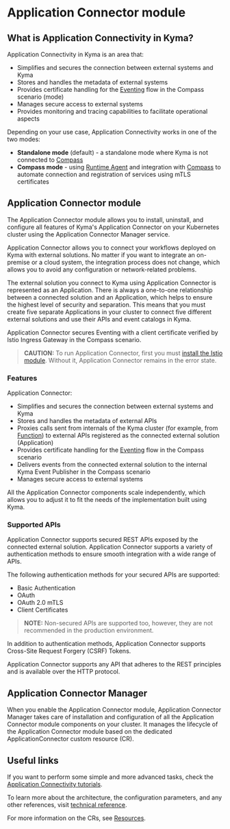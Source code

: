 # Application Connector module

## What is Application Connectivity in Kyma?

Application Connectivity in Kyma is an area that: 

- Simplifies and secures the connection between external systems and Kyma
- Stores and handles the metadata of external systems
- Provides certificate handling for the [Eventing](https://kyma-project.io/#/eventing-manager/user/README) flow in the Compass scenario (mode)
- Manages secure access to external systems
- Provides monitoring and tracing capabilities to facilitate operational aspects

Depending on your use case, Application Connectivity works in one of the two modes: 
- **Standalone mode** (default) - a standalone mode where Kyma is not connected to [Compass](https://github.com/kyma-incubator/compass)
- **Compass mode** - using [Runtime Agent](00-30-runtime-agent-overview.md) and integration with [Compass](https://github.com/kyma-incubator/compass) to automate connection and registration of services using mTLS certificates

## Application Connector module

The Application Connector module allows you to install, uninstall, and configure all features of Kyma's Application Connector on your Kubernetes cluster using the Application Connector Manager service.

Application Connector allows you to connect your workflows deployed on Kyma with external solutions. No matter if you want to integrate an on-premise or a cloud system, the integration process does not change, which allows you to avoid any configuration or network-related problems.

The external solution you connect to Kyma using Application Connector is represented as an Application. There is always a one-to-one relationship between a connected solution and an Application, which helps to ensure the highest level of security and separation. This means that you must create five separate Applications in your cluster to connect five different external solutions and use their APIs and event catalogs in Kyma.

Application Connector secures Eventing with a client certificate verified by Istio Ingress Gateway in the Compass scenario.

>**CAUTION:** To run Application Connector, first you must [install the Istio module](https://kyma-project.io/#/02-get-started/08-install-uninstall-upgrade-kyma-module?id=install-kyma-with-a-module). Without it, Application Connector remains in the error state.

### Features

Application Connector:

- Simplifies and secures the connection between external systems and Kyma
- Stores and handles the metadata of external APIs
- Proxies calls sent from internals of the Kyma cluster (for example, from [Function](https://kyma-project.io/#/serverless-manager/user/resources/06-10-function-cr)) to external APIs registered as the connected external solution (Application)
- Provides certificate handling for the [Eventing](https://kyma-project.io/#/eventing-manager/user/README) flow in the Compass scenario
- Delivers events from the connected external solution to the internal Kyma Event Publisher in the Compass scenario 
- Manages secure access to external systems

All the Application Connector components scale independently, which allows you to adjust it to fit the needs of the implementation built using Kyma.

### Supported APIs

Application Connector supports secured REST APIs exposed by the connected external solution. Application Connector supports a variety of authentication methods to ensure smooth integration with a wide range of APIs.

The following authentication methods for your secured APIs are supported:

- Basic Authentication
- OAuth
- OAuth 2.0 mTLS
- Client Certificates

> **NOTE:** Non-secured APIs are supported too, however, they are not recommended in the production environment.

In addition to authentication methods, Application Connector supports Cross-Site Request Forgery (CSRF) Tokens.

Application Connector supports any API that adheres to the REST principles and is available over the HTTP protocol.

## Application Connector Manager

When you enable the Application Connector module, Application Connector Manager takes care of installation and configuration of all the Application Connector module components on your cluster. It manages the lifecycle of the Application Connector module based on the dedicated ApplicationConnector custom resource (CR).

## Useful links

If you want to perform some simple and more advanced tasks, check the [Application Connectivity tutorials](tutorials/README.md).

To learn more about the architecture, the configuration parameters, and any other references, visit [technical reference](technical-reference/README.md).

For more information on the CRs, see [Resources](resources/README.md).